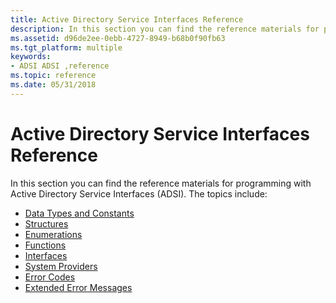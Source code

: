 ```yaml
---
title: Active Directory Service Interfaces Reference
description: In this section you can find the reference materials for programming with Active Directory Service Interfaces (ADSI).
ms.assetid: d96de2ee-0ebb-4727-8949-b68b0f90fb63
ms.tgt_platform: multiple
keywords:
- ADSI ADSI ,reference
ms.topic: reference
ms.date: 05/31/2018
---
```


# Active Directory Service Interfaces Reference

In this section you can find the reference materials for programming with Active Directory Service Interfaces (ADSI). The topics include:

-   [Data Types and Constants](adsi-data-types-and-constants.md)
-   [Structures](adsi-structures.md)
-   [Enumerations](adsi-enumerations.md)
-   [Functions](adsi-functions.md)
-   [Interfaces](adsi-interfaces.md)
-   [System Providers](adsi-system-providers.md)
-   [Error Codes](adsi-error-codes.md)
-   [Extended Error Messages](adsi-extended-error-messages.md)

 

 




